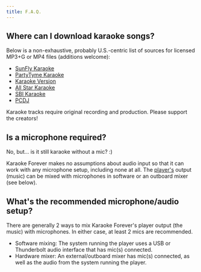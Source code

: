 ```yaml
---
title: F.A.Q.
---
```


## Where can I download karaoke songs?

Below is a non-exhaustive, probably U.S.-centric list of sources for licensed MP3+G or MP4 files (additions welcome):

- [SunFly Karaoke](https://www.sunflykaraoke.com)
- [PartyTyme Karaoke](https://www.partytyme.net)
- [Karaoke Version](https://www.karaoke-version.com)
- [All Star Karaoke](https://www.allstardl.com)
- [SBI Karaoke](https://downloads.sbikaraoke.com)
- [PCDJ](https://www.pcdj.com/hd-mp4-karaoke-download-packs/)

Karaoke tracks require original recording and production. Please support the creators!

## Is a microphone required?

No, but... is it still karaoke without a mic? :)

Karaoke Forever makes no assumptions about audio input so that it can work with any microphone setup, including none at all. The <a href='{{< ref "docs/index.md#player-admin-only" >}}'>player's</a> output (music) can be mixed with microphones in software or an outboard mixer (see below).

## What's the recommended microphone/audio setup?

There are generally 2 ways to mix Karaoke Forever's player output (the music) with microphones. In either case, at least 2 mics are recommended.

  - Software mixing: The system running the player uses a USB or Thunderbolt audio interface that has mic(s) connected.
  - Hardware mixer: An external/outboard mixer has mic(s) connected, as well as the audio from the system running the player.
